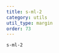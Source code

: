 ```yaml
---
title: s-ml-2
category: utils
util_type: margin
order: 73
---
```

<div class="s-ml-2">
  <code>s-ml-2</code>
</div>